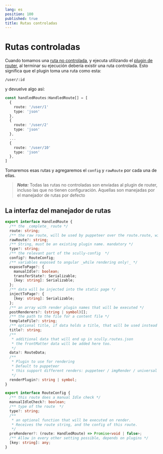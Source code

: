 ```yaml
---
lang: es
position: 100
published: true
title: Rutas controladas
---
```


# Rutas controladas

Cuando tomamos una [ruta no controlada](/docs/concepts/unhandled-routes), y ejecuta utilizando el [plugin de router](/docs/Reference/plugins/types/router), al terminar su ejecución debería existir una ruta controlada. Esto significa que el plugin toma una ruta como esta:

```html
/user/:id
```

y devuelve algo así:

```typescript
const handledRoutes:HandledRoute[] = [
  {
    route: '/user/1'
    type: 'json'
  },
  {
    route: '/user/2'
    type: 'json'
  },
  ...
  {
    route: '/user/10'
    type: 'json'
  },
]
```

Tomaremos esas rutas y agregaremos el `config` y `rawRoute` por cada una de ellas.

> **_Nota:_** Todas las rutas no controladas son envíadas al plugin de router, incluso las que no tienen configuración. Aquellas son manejadas por el manejador de rutas por defecto

## La interfaz del manejador de rutas

```typescript
export interface HandledRoute {
  /** the _complete_ route */
  route: string;
  /** the raw route, will be used by puppeteer over the route.route, will be used as is. must include the http(s):// part and eventual params*/
  rawRoute?: string;
  /** String, must be an existing plugin name. mandatory */
  type?: string;
  /** the relevant part of the scully-config  */
  config?: RouteConfig;
  /** variables exposed to angular _while rendering only!_ */
  exposeToPage?: {
    manualIdle?: boolean;
    transferState?: Serializable;
    [key: string]: Serializable;
  };
  /** data will be injected into the static page */
  injectToPage?: {
    [key: string]: Serializable;
  };
  /** an array with render plugin names that will be executed */
  postRenderers?: (string | symbol)[];
  /** the path to the file for a content file */
  templateFile?: string;
  /** optional title, if data holds a title, that will be used instead */
  title?: string;
  /**
   * additional data that will end up in scully.routes.json
   * the frontMatter data will be added here too.
   */
  data?: RouteData;
  /**
   * Plugin to use for rendering
   * Default to puppeteer
   * this support different renders: puppeteer / imgRender / universal / others
   */
  renderPlugin?: string | symbol;
}
```

```typescript
export interface RouteConfig {
  /** this route does a manual Idle check */
  manualIdleCheck?: boolean;
  /** type of the route  */
  type?: string;
  /**
   * an optional function that will be executed on render.
   * Receives the route string, and the config of this route.
   */
  preRenderer?: (route: HandledRoute) => Promise<void | false>;
  /** Allow in every other setting possible, depends on plugins */
  [key: string]: any;
}
```
